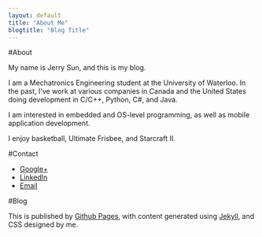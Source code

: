 ```yaml
---
layout: default
title: "About Me"
blogtitle: "Blog Title"
---
```

#About

My name is Jerry Sun, and this is my blog.

I am a Mechatronics Engineering student at the University of Waterloo.  In the past, I've work at various companies in Canada and the United States doing development in C/C++, Python, C#, and Java.

I am interested in embedded and OS-level programming, as well as mobile application development.

I enjoy basketball, Ultimate Frisbee, and Starcraft II.  
  

#Contact

* [Google+](https://plus.google.com/u/0/106439244775737755750/) 
* [LinkedIn](http://www.linkedin.com/profile/view?id=57162232) 
* [Email](mailto://j.x.y.sun@gmail.com)

#Blog

This is published by [Github Pages](pages.github.com), with content generated using [Jekyll](jekyllrb.com), and CSS designed by me.